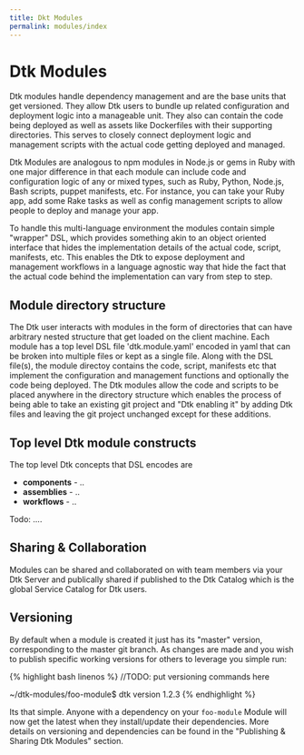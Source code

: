 ```yaml
---
title: Dkt Modules
permalink: modules/index
---
```


# Dtk Modules

Dtk modules handle dependency management and are the base units that get versioned. They allow Dtk users to bundle up related configuration and deployment logic into a manageable unit. They also can contain the code being deployed as well as assets like Dockerfiles with their supporting directories. This serves to closely connect deployment logic and management scripts with the actual code getting deployed and managed.

Dtk Modules are analogous to npm modules in Node.js or gems in Ruby with one major difference in that each module can include code and configuration logic of any or mixed types, such as Ruby, Python, Node.js, Bash scripts, puppet manifests, etc.  For instance, you can take your Ruby app, add some Rake tasks as well as config management scripts to allow people to deploy and manage your app. 

To handle this multi-language environment the modules contain simple "wrapper" DSL, which provides something akin to an object oriented interface that hides the implementation details of the actual code, script, manifests, etc.  This enables the Dtk to expose deployment and management workflows in a language agnostic way that hide the fact that the actual code behind the implementation can vary from step to step.

## Module directory structure

The Dtk user interacts with modules in the form of directories that can have arbitrary nested structure that get loaded on the client machine. Each module has a top level DSL file 'dtk.module.yaml' encoded in yaml that can be broken into multiple files or kept as a single file. Along with the DSL file(s), the module directoy contains the code, script, manifests etc that implement the configuration and management functions and optionally the code being deployed. The Dtk modules allow the code and scripts to be placed anywhere in the directory structure which enables the process of being able to take an existing git project and "Dtk enabling it" by adding Dtk files and leaving the git project unchanged except for these additions.

## Top level Dtk module constructs
The top level Dtk concepts that DSL encodes are
* **components** - ..
* **assemblies** - ..
* **workflows** - ..   

Todo: ....

## Sharing & Collaboration

Modules can be shared and collaborated on with team members via your Dtk Server and publically shared if published to the Dtk Catalog which is the global Service Catalog for Dtk users.


## Versioning

By default when a module is created it just has its "master" version, corresponding to the master git branch.  As changes are made and you wish to publish specific working versions for others to leverage you simple run:

{% highlight bash linenos %}
//TODO: put versioning commands here

~/dtk-modules/foo-module$ dtk version 1.2.3
{% endhighlight %}

Its that simple.  Anyone with a dependency on your `foo-module` Module will now get the latest when they install/update their dependencies.  More details on versioning and dependencies can be found in the "Publishing & Sharing Dtk Modules" section.
